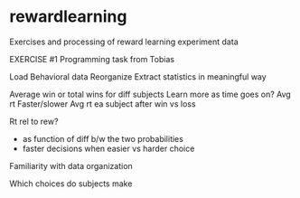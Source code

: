 # rewardlearning
Exercises and processing of reward learning experiment data

EXERCISE #1
Programming task from Tobias

Load Behavioral data
Reorganize
Extract statistics in meaningful way

Average win or total wins for diff subjects
Learn more as time goes on?
Avg rt
Faster/slower
Avg rt ea subject after win vs loss

Rt rel to rew?
- as function of diff b/w the two probabilities
- faster decisions when easier vs harder choice

Familiarity with data organization

Which choices do subjects make
